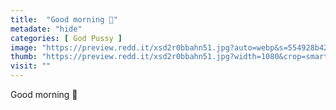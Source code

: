 ```yaml
---
title:  "Good morning 🖤"
metadate: "hide"
categories: [ God Pussy ]
image: "https://preview.redd.it/xsd2r0bbahn51.jpg?auto=webp&s=554928b421a6ef03134fd0121a0df0ed1ea13b94"
thumb: "https://preview.redd.it/xsd2r0bbahn51.jpg?width=1080&crop=smart&auto=webp&s=02cc66236bfe640b1c2ee232da607cb191e64e8e"
visit: ""
---
```

Good morning 🖤
